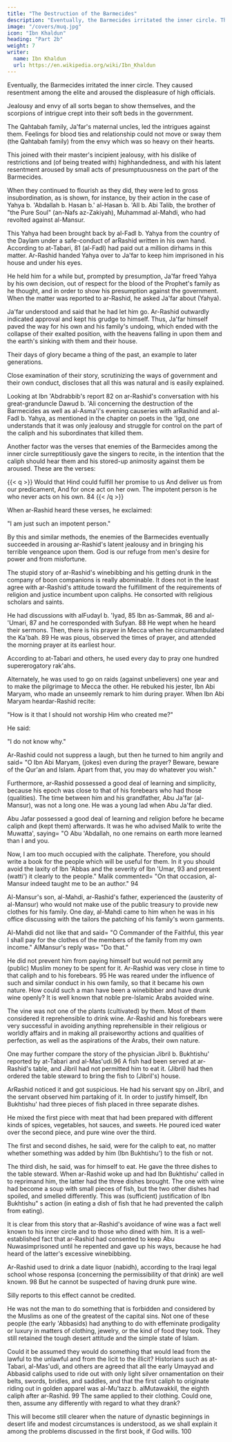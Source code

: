 ```yaml
---
title: "The Destruction of the Barmecides"
description: "Eventually, the Barmecides irritated the inner circle. They caused resentment among the elite"
image: "/covers/muq.jpg"
icon: "Ibn Khaldun"
heading: "Part 2b"
weight: 7
writer:
  name: Ibn Khaldun
  url: https://en.wikipedia.org/wiki/Ibn_Khaldun
---
```




Eventually, the Barmecides irritated the inner circle. They caused resentment among the elite and aroused the displeasure of high officials. 

Jealousy and envy of all sorts began to show themselves, and the scorpions of intrigue crept into their soft beds in the government. 

The Qahtabah family, Ja'far's maternal uncles, led the intrigues against them. Feelings for blood ties and relationship could not move or sway them (the Qahtabah family) from the envy which was so heavy on their hearts.

This joined with their master's incipient jealousy, with his dislike of restrictions and (of being treated with) highhandedness, and with his latent resentment aroused by small acts of presumptuousness on the part of the Barmecides. 

When they continued to flourish as they did, they were led to gross insubordination, as is shown, for instance, by their action in the case of Yahya b. 'Abdallah b. Hasan b.' al-Hasan b. 'All b. Abi Talib, the brother of "the Pure Soul" (an-Nafs az-Zakiyah), Muhammad al-Mahdi, who had revolted against al-Mansur.

This Yahya had been brought back by al-Fadl b. Yahya from the country of the Daylam under a safe-conduct of arRashid written in his own hand. According to at-Tabari, 81 (al-Fadl) had paid out a million dirhams in this matter. Ar-Rashid handed Yahya over to Ja'far to keep him imprisoned in his house and under his eyes. 

He held him for a while but, prompted by presumption, Ja'far freed Yahya by his own decision, out of respect for the blood of the Prophet's family as he thought, and in order to show his presumption against the government. When the matter was reported to ar-Rashid, he asked Ja'far about (Yahya). 

Ja'far understood and said that he had let him go. Ar-Rashid outwardly indicated approval and kept his grudge to himself. Thus, Ja'far himself paved the way for his own and his family's undoing, which ended with the collapse of their exalted position, with the heavens falling in upon them and the earth's sinking with them and their house. 

Their days of glory became a thing of the past, an example to later generations.

Close examination of their story, scrutinizing the ways of government and their own conduct, discloses that all this was natural and is easily explained. 

Looking at Ibn 'Abdrabbib's report 82 on ar-Rashid's conversation with his great-granduncle Dawud b. 'Ali concerning the destruction of the Barmecides as well as al-Asma'i's evening causeries with arRashid and al-Fadl b. Yahya, as mentioned in the chapter on poets in the 'Igd, one understands that it was only jealousy and struggle for control on the part of the caliph and his subordinates that killed them.

Another factor was the verses that enemies of the Barmecides among the inner circle surreptitiously gave the singers to recite, in the intention that the caliph should hear them and his stored-up animosity against them be aroused. These are the verses:

{{< q >}}
Would that Hind could fulfill her promise to us
And deliver us from our predicament,
And for once act on her own.
The impotent person is he who never acts on his own. 84
{{< /q >}}


When ar-Rashid heard these verses, he exclaimed: 

"I am just such an impotent person." 

By this and similar methods, the enemies of the Barmecides eventually succeeded in arousing ar-Rashid's latent jealousy and in bringing his terrible vengeance upon them. God is our refuge from men's desire for power and from misfortune.

The stupid story of ar-Rashid's winebibbing and his getting drunk in the company of boon companions is really abominable. It does not in the least agree with ar-Rashid's attitude toward the fulfillment of the requirements of religion and justice incumbent upon caliphs. He consorted with religious scholars and saints. 

He had discussions with alFudayl b. 'Iyad, 85 Ibn as-Sammak, 86 and al-'Umari, 87 and he corresponded with Sufyan. 88 He wept when he heard their sermons. Then, there is his prayer in Mecca when he circumambulated the Ka'bah. 89 He was pious, observed the times of prayer, and attended the morning prayer at its earliest hour. 

According to at-Tabari and others, he used every day to pray one hundred supererogatory rak'ahs.

Alternately, he was used to go on raids (against unbelievers) one year and to make the pilgrimage to Mecca the other. He rebuked his jester, Ibn Abi Maryam, who made an unseemly remark to him during prayer. When Ibn Abi Maryam heardar-Rashid recite:

"How is it that I should not worship Him who created me?" 

He said:

"I do not know why." 

Ar-Rashid could not suppress a laugh, but then he turned to him angrily and said= "O Ibn Abi Maryam, (jokes) even during the prayer? Beware, beware of the Qur'an and Islam. Apart from that, you may do whatever you wish."

Furthermore, ar-Rashid possessed a good deal of learning and simplicity, because his epoch was close to that of his forebears who had those (qualities). The time between him and his grandfather, Abu Ja'far (al-Mansur), was not a long one. He was a young lad when Abu Ja'far died. 

Abu Jafar possessed a good deal of learning and religion before he became caliph and (kept them) afterwards. It was he who advised Malik to write the Muwatta', saying= "O Abu 'Abdallah, no one remains
on earth more learned than I and you. 

Now, I am too much occupied with the caliphate. Therefore, you should write a book for the people which will be useful for them. In it you should avoid the laxity of Ibn 'Abbas and the severity of Ibn 'Umar, 93 and present (watti') it clearly to the people." Malik commented= "On that occasion, al-Mansur indeed taught me to be an author." 94

Al-Mansur's son, al-Mahdi, ar-Rashid's father, experienced the (austerity of al-Mansur) who would not make use of the public treasury to provide new clothes for his family. One day, al-Mahdi came to him when he was in his office discussing with the tailors the patching of his family's worn garments. 

Al-Mahdi did not like that and said= "O Commander of the Faithful, this year I shall pay for the clothes of the members of the family from my own income." AlMansur's reply was= "Do that."

He did not prevent him from paying himself but would not permit any (public) Muslim money to be spent for it. Ar-Rashid was very close in time to that caliph and to his forebears. 95 He was reared under the influence of such and similar conduct in his own family, so that it became his own nature. How could such a man have been a winebibber and have drunk wine openly? It is well known that noble pre-Islamic Arabs avoided wine. 

The vine was not one of the plants (cultivated) by them. Most of them considered it reprehensible to drink wine. Ar-Rashid and his forebears were very successful in avoiding anything reprehensible in their religious or worldly affairs and in making all praiseworthy actions and qualities of perfection, as well as the aspirations of the Arabs, their own nature.

One may further compare the story of the physician Jibril b. Bukhtishu' reported by at-Tabari and al-Mas'udi.96 A fish had been served at ar-Rashid's table, and Jibril had not permitted him to eat it. (Jibril) had then ordered the table steward to bring the fish to (Jibril's) house. 

ArRashid noticed it and got suspicious. He had his servant spy on Jibril, and the servant observed him partaking of it. In order to justify himself, Ibn Bukhtishu' had three pieces of fish placed in three separate dishes. 

He mixed the first piece with meat that had been prepared with different kinds of spices, vegetables, hot sauces, and sweets. He poured iced water over the second piece, and pure wine over the third. 

The first and second dishes, he said, were for the caliph to eat, no matter whether something was added by him (Ibn Bukhtishu') to the fish or not. 

The third dish, he said, was for himself to eat. He gave the three dishes to the table steward. When ar-Rashid woke up and had Ibn Bukhtishu' called in to reprimand him, the latter had the three dishes brought. The one with wine had become a soup with small pieces of fish, but the two other dishes had spoiled, and smelled differently. This was (sufficient) justification of Ibn Bukhtishu" s action (in eating a dish of fish that he had prevented the caliph from eating). 

It is clear from this story that ar-Rashid's avoidance of wine was a fact well known to his inner circle and to those who dined with him. It is a well-established fact that ar-Rashid had consented to keep Abu Nuwasimprisoned until he repented and gave up his ways, because he had heard of the latter's excessive winebibbing.

Ar-Rashid used to drink a date liquor (nabidh), according to the Iraqi legal school whose responsa (concerning the permissibility of that drink) are well known. 98 But he cannot be suspected of having drunk pure wine. 

Silly reports to this effect cannot be credited. 

He was not the man to do something that is forbidden and considered by the Muslims as one of the greatest of the capital sins. Not one of these people (the early 'Abbasids) had anything to do with effeminate prodigality or luxury in matters of clothing, jewelry, or the kind of food they took. They still retained the tough desert attitude and the simple state of Islam. 


Could it be assumed they would do something that would lead from the lawful to the unlawful and from the licit to the illicit? Historians such as at-Tabari, al-Mas'udi, and others are agreed that all the early Umayyad and Abbasid caliphs used to ride out with only light silver ornamentation on their belts, swords, bridles, and saddles, and that the first caliph to originate riding out in golden apparel was al-Mu'tazz b. alMutawakkil, the eighth caliph after ar-Rashid. 99 The same applied to their clothing. Could one, then, assume any differently with regard to what they
drank? 

This will become still clearer when the nature of dynastic beginnings in desert life and modest circumstances is understood, as we shall explain it among the problems discussed in the first book, if God wills. 100
